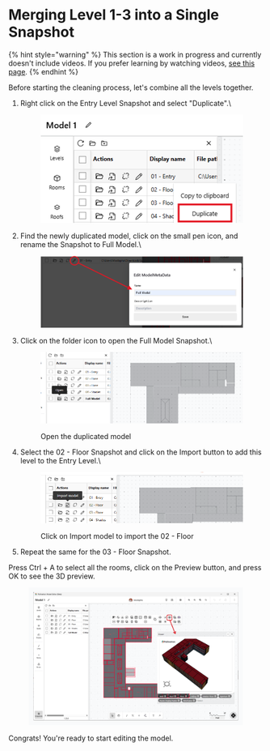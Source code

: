 # Merging Level 1-3 into a Single Snapshot

{% hint style="warning" %}
This section is a work in progress and currently doesn't include videos. If you prefer learning by watching videos, [see this page](../../../model-editor/getting-started.md).
{% endhint %}

Before starting the cleaning process, let's combine all the levels together.

1.  Right click on the Entry Level Snapshot and select "Duplicate".\\

    <figure><img src="../../../.gitbook/assets/image (180).png" alt=""><figcaption></figcaption></figure>
2.  Find the newly duplicated model, click on the small pen icon, and rename the Snapshot to Full Model.\\

    <figure><img src="../../../.gitbook/assets/image (181).png" alt=""><figcaption></figcaption></figure>
3.  Click on the folder icon to open the Full Model Snapshot.\\

    <figure><img src="../../../.gitbook/assets/image (182).png" alt=""><figcaption><p>Open the duplicated model</p></figcaption></figure>
4.  Select the 02 - Floor Snapshot and click on the Import button to add this level to the Entry Level.\\

    <figure><img src="../../../.gitbook/assets/image (183).png" alt=""><figcaption><p>Click on Import model to import the 02 - Floor</p></figcaption></figure>
5. Repeat the same for the 03 - Floor Snapshot.

Press Ctrl + A to select all the rooms, click on the Preview button, and press OK to see the 3D preview.

<figure><img src="../../../.gitbook/assets/image (179).png" alt=""><figcaption></figcaption></figure>

Congrats! You're ready to start editing the model.
